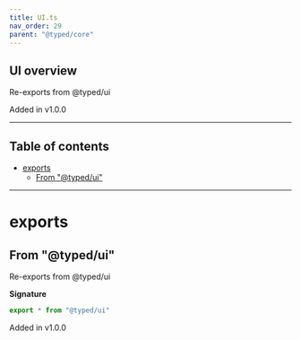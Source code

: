 ```yaml
---
title: UI.ts
nav_order: 29
parent: "@typed/core"
---
```


## UI overview

Re-exports from @typed/ui

Added in v1.0.0

---

<h2 class="text-delta">Table of contents</h2>

- [exports](#exports)
  - [From "@typed/ui"](#from-typedui)

---

# exports

## From "@typed/ui"

Re-exports from @typed/ui

**Signature**

```ts
export * from "@typed/ui"
```

Added in v1.0.0
